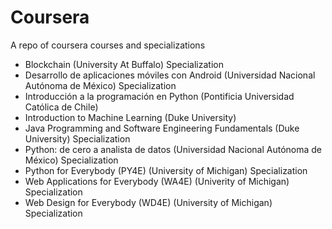 <h1> Coursera </h1>
<p>A repo of coursera courses and specializations</p>
<ul>
  <li>Blockchain (University At Buffalo) Specialization</li>
  <li>Desarrollo de aplicaciones móviles con Android (Universidad Nacional Autónoma de México) Specialization</li>
  <li>Introducción a la programación en Python (Pontificia Universidad Católica de Chile)</li>
  <li>Introduction to Machine Learning (Duke University)</li>
  <li>Java Programming and Software Engineering Fundamentals (Duke University) Specialization</li>
  <li>Python: de cero a analista de datos (Universidad Nacional Autónoma de México) Specialization</li>
  <li>Python for Everybody (PY4E) (University of Michigan) Specialization</li>
  <li>Web Applications for Everybody (WA4E) (Univerity of Michigan) Specialization</li>
  <li>Web Design for Everybody (WD4E) (University of Michigan) Specialization</li>
</ul>
